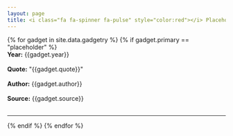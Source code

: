 ```yaml
---
layout: page
title: <i class="fa fa-spinner fa-pulse" style="color:red"></i> Placeholder
---
```


{% for gadget in site.data.gadgetry %}
{% if gadget.primary == "placeholder" %}
  <br>
  **Year:** {{gadget.year}}
  <br>
  <br>
  **Quote:** "{{gadget.quote}}"
  <br>
  <br>
  **Author:** {{gadget.author}}
  <br>
  <br>
  **Source:** {{gadget.source}}
  <br>
  <br>
  <hr/>
{% endif %}
{% endfor %}
